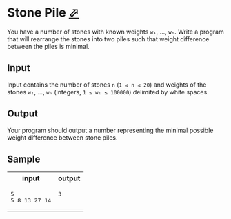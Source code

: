 # Stone Pile [⬀](https://acm.timus.ru/problem.aspx?space=1&num=1005)


You have a number of stones with known weights `w₁`, …, `wₙ`. Write a program that will rearrange the stones into two piles such that weight difference between the piles is minimal.

## Input
Input contains the number of stones `n` (`1 ≤ n ≤ 20`) and weights of the stones `w₁`, …, `wₙ` (integers, `1 ≤ wᵢ ≤ 100000`) delimited by white spaces.

## Output

Your program should output a number representing the minimal possible weight difference between stone piles.

## Sample

<table>
<tr>
<th>input</th>
<th>output</th>
</tr>
<tr>
<td style="vertical-align: top">
<pre>
5
5 8 13 27 14
</pre>
</td>
<td style="vertical-align: top">
<pre>
3
</pre>
</td>
</tr>
</table>